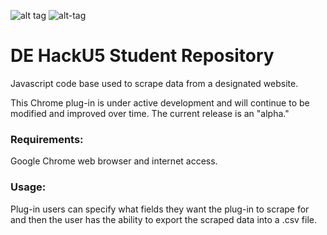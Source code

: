 
![alt tag](https://github.com/dominionenterprises/blessed-charlotte/blob/master/download.png)
![alt-tag](https://github.com/dominionenterprises/blessed-charlotte/blob/master/charweb9-hi.jpg)

# DE HackU5 Student Repository

Javascript code base used to scrape data from a designated website.

This Chrome plug-in is under active development and will continue to be modified and improved over time. The current release is an "alpha."

### Requirements:

Google Chrome web browser and internet access.

### Usage:

Plug-in users can specify what fields they want the plug-in to scrape for and then the user has the ability to export the scraped data into a .csv file.
